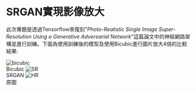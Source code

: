 # SRGAN實現影像放大
此次專題是透過Tensorflow來復刻"_Photo-Realistic Single Image Super-Resolution Using a Generative Adversarial Network_"這篇論文中的神經網路架構並進行訓練。下面為使用訓練後的模型及使用Bicubic進行圖片放大4倍的比較結果:

![bicubic](https://github.com/jerry3107/SRGAN/assets/105486398/1fc4db37-f586-4eb9-b514-8b08ba4df46c)   
Bicubic
![SR](https://github.com/jerry3107/SRGAN/assets/105486398/a4c29aa2-218d-4dd7-af5e-314eb8ff1013)  
SRGAN
![HR](https://github.com/jerry3107/SRGAN/assets/105486398/0f131849-00ad-4d14-ae25-1b3d37784597)  
原圖

